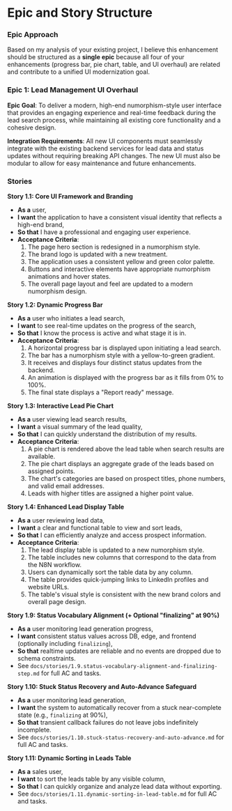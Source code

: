 # Epic and Story Structure

### Epic Approach

Based on my analysis of your existing project, I believe this enhancement should be structured as a **single epic** because all four of your enhancements (progress bar, pie chart, table, and UI overhaul) are related and contribute to a unified UI modernization goal.

### Epic 1: Lead Management UI Overhaul

**Epic Goal**: To deliver a modern, high-end numorphism-style user interface that provides an engaging experience and real-time feedback during the lead search process, while maintaining all existing core functionality and a cohesive design.

**Integration Requirements**: All new UI components must seamlessly integrate with the existing backend services for lead data and status updates without requiring breaking API changes. The new UI must also be modular to allow for easy maintenance and future enhancements.

### Stories

**Story 1.1: Core UI Framework and Branding**
* **As a** user,
* **I want** the application to have a consistent visual identity that reflects a high-end brand,
* **So that** I have a professional and engaging user experience.
* **Acceptance Criteria**:
    1. The page hero section is redesigned in a numorphism style.
    2. The brand logo is updated with a new treatment.
    3. The application uses a consistent yellow and green color palette.
    4. Buttons and interactive elements have appropriate numorphism animations and hover states.
    5. The overall page layout and feel are updated to a modern numorphism design.

**Story 1.2: Dynamic Progress Bar**
* **As a** user who initiates a lead search,
* **I want** to see real-time updates on the progress of the search,
* **So that** I know the process is active and what stage it is in.
* **Acceptance Criteria**:
    1. A horizontal progress bar is displayed upon initiating a lead search.
    2. The bar has a numorphism style with a yellow-to-green gradient.
    3. It receives and displays four distinct status updates from the backend.
    4. An animation is displayed with the progress bar as it fills from 0% to 100%.
    5. The final state displays a "Report ready" message.

**Story 1.3: Interactive Lead Pie Chart**
* **As a** user viewing lead search results,
* **I want** a visual summary of the lead quality,
* **So that** I can quickly understand the distribution of my results.
* **Acceptance Criteria**:
    1. A pie chart is rendered above the lead table when search results are available.
    2. The pie chart displays an aggregate grade of the leads based on assigned points.
    3. The chart's categories are based on prospect titles, phone numbers, and valid email addresses.
    4. Leads with higher titles are assigned a higher point value.

**Story 1.4: Enhanced Lead Display Table**
* **As a** user reviewing lead data,
* **I want** a clear and functional table to view and sort leads,
* **So that** I can efficiently analyze and access prospect information.
* **Acceptance Criteria**:
    1. The lead display table is updated to a new numorphism style.
    2. The table includes new columns that correspond to the data from the N8N workflow.
    3. Users can dynamically sort the table data by any column.
    4. The table provides quick-jumping links to LinkedIn profiles and website URLs.
    5. The table's visual style is consistent with the new brand colors and overall page design.

**Story 1.9: Status Vocabulary Alignment (+ Optional "finalizing" at 90%)**
* **As a** user monitoring lead generation progress,
* **I want** consistent status values across DB, edge, and frontend (optionally including `finalizing`),
* **So that** realtime updates are reliable and no events are dropped due to schema constraints.
* See `docs/stories/1.9.status-vocabulary-alignment-and-finalizing-step.md` for full AC and tasks.

**Story 1.10: Stuck Status Recovery and Auto-Advance Safeguard**
* **As a** user monitoring lead generation,
* **I want** the system to automatically recover from a stuck near-complete state (e.g., `finalizing` at 90%),
* **So that** transient callback failures do not leave jobs indefinitely incomplete.
* See `docs/stories/1.10.stuck-status-recovery-and-auto-advance.md` for full AC and tasks.

**Story 1.11: Dynamic Sorting in Leads Table**
* **As a** sales user,
* **I want** to sort the leads table by any visible column,
* **So that** I can quickly organize and analyze lead data without exporting.
* See `docs/stories/1.11.dynamic-sorting-in-lead-table.md` for full AC and tasks.